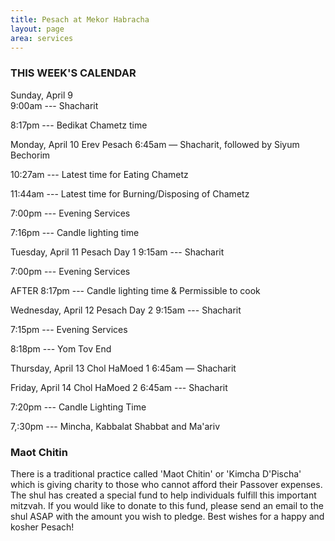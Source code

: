 ```yaml
---
title: Pesach at Mekor Habracha
layout: page
area: services
---
```

### THIS WEEK'S CALENDAR

Sunday,  April 9  
9:00am ---  Shacharit

8:17pm --- Bedikat Chametz time

Monday, April 10   Erev Pesach
6:45am — Shacharit, followed by Siyum Bechorim

10:27am --- Latest time for Eating Chametz

11:44am ---  Latest time for Burning/Disposing of Chametz

7:00pm --- Evening Services

7:16pm --- Candle lighting time

Tuesday, April 11   Pesach Day 1
9:15am --- Shacharit

7:00pm --- Evening Services

AFTER 8:17pm --- Candle lighting time & Permissible to cook

Wednesday, April 12   Pesach Day 2
9:15am --- Shacharit

7:15pm --- Evening Services

8:18pm --- Yom Tov End

Thursday, April 13   Chol HaMoed 1
6:45am — Shacharit

Friday, April 14   Chol HaMoed 2
6:45am --- Shacharit

7:20pm --- Candle Lighting Time

7,:30pm ---  Mincha, Kabbalat Shabbat and Ma'ariv


### Maot Chitin

There is a traditional practice called 'Maot Chitin' or 'Kimcha D'Pischa' which is giving charity to those who cannot afford their Passover expenses. The shul has created a special fund to help individuals fulfill this important mitzvah. If you would like to donate to this fund, please send an email to the shul ASAP with the amount you wish to pledge. 
Best wishes for a happy and kosher Pesach!
